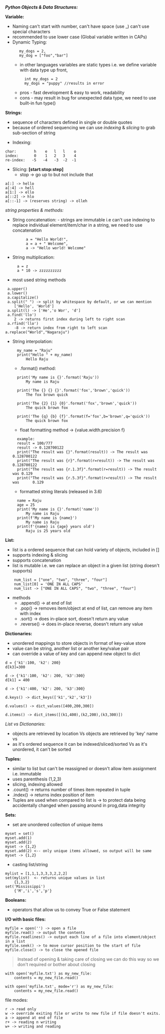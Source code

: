 ***Python Objects & Data Structures:***

**Variable:**
   * Naming 
        can't start with number, 
        can't have space (use _)
        can't use special characters 
   * recommended to use lower case (Global variable written in CAPs)
   * Dynamic Typing:
     >   
            my_dogs = 2,
            my_dog = ["foo","bar"]

        * in other languages variables are static types i.e. we define variable with data type up front,
            >
                int my_dogs = 2
                my_dogs = "puppy" //results in error

        * pros - fast development & easy to work, readability 
        * cons - may result in bug for unexpected data type, we need to use built-in fun type()

**Strings:**

- sequence of characters defined in single or double quotes 
- because of ordered sequencing we can use *indexing* & *slicing* to grab sub-section of string 

* Indexing:
>
    char:        h    e   l   l    o 
    index:       0    1   2   3    4
    re-index:   -5   -4   -3  -2  -1 

* Slicing:  **[start:stop:step]**
    - stop -> go up to but not include that 
> 
    a[:] -> hello
    a[:4] -> hell
    a[1:] -> ello
    a[::2] -> hlo
    a[::-1] -> (reserves string) -> olleh

*string properties & methods:*
 
* String concatenation:
        - strings are immutable i.e can't use indexing to replace individual element/item/char in a string, we need to use concatenation
    >
            a = "Hello World!",
            a = a + " Welcome",
            a -> "Hello world! Welcome"

* String multiplication:
     >
        a = z
        a * 10 -> zzzzzzzzzz

* most used string methods
>
     a.upper() 
     a.lower()
     a.capitalize()
     a.split(" ") -> split by whitespace by default, or we can mention
        ['Hello', 'World']
     a.split(l) -> ['He','o Wor', 'd']
     a.find('llo') 
        2 -> returns first index during left to right scan
     a.rfind('llo') 
        -8 -> return index from right to left scan
    a.replace("World","Nagaraju")

    
* String interpolation:
     >
        my_name = "Raju"
        print("Hello " + my_name)
            Hello Raju

    * .format() method:
    >
        print('My name is {}'.format('Raju'))
            My name is Raju
        
        print('The {} {} {}'.format('fox','brown','quick'))
            The fox brown quick
        
        print('The {2} {1} {0}'.format('fox','brown','quick'))  
            The quick brown fox
        
        print('The {q} {b} {f}'.format(f='fox',b='brown',q='quick'))
            The quick brown fox
    * float formatting method -> {value.width.precision f}
    >
        example:
        result = 100/777
        result -> 0.128700122
        print("The result was {}".format(result)) -> The result was 0.128700122
        print("The result was {r}".format(r=result)) -> The result was 0.128700122
        print("The result was {r.1.3f}".format(r=result)) -> The result was 0.129
        print("The result was {r.5.3f}".format(r=result)) -> The result was      0.129

    * formatted string literals (released in 3.6)
    >
        name = Raju
        age = 25
        print('My name is {}'.format('name'))
            My name is Raju 
        print(f'My name is {name}')
            My name is Raju  
        print(f'{name} is {age} years old')   
            Raju is 25 years old    

**List:**
* list is a ordered sequence that can hold variety of objects, included in []
* supports indexing & slicing
* supports concatenation 
* list is mutable i.e. we can replace an object in a given list (string doesn't supports)
>
        num_list = ["one", "two", "three", "four"]
        num_list[0] = 'ONE IN ALL CAPS'
        num_list -> ["ONE IN ALL CAPS", "two", "three", "four"]
* methods 
    * .append() -> at end of list
    * .pop() -> removes item/object at end of list, can remove any item with index
    * .sort() -> does in-place sort, doesn't return any value
    * .reverse() -> does in-place reverse, doesn't return any value

**Dictionaries:**
* unordered mappings to store objects in format of key-value store
* value can be string, another list or another key/value pair
* can override a value of key and can append new object to dict
>
    d = {'k1':100, 'k2': 200}
    d[k3]=300
    
    d -> {'k1':100, 'k2': 200, 'k3':300}
    d[k1] = 400
    
    d -> {'k1':400, 'k2': 200, 'k3':300}
    
    d.keys() -> dict_keys(['k1','k2','k3'])
    
    d.values() -> dict_values([400,200,300])
    
    d.items() -> dict_items([(k1,400),(k2,200),(k3,300)])

*List vs Dictionaries:*
* objects are retrieved by location Vs objects are retrieved by 'key' name vs 
* as it's ordered sequence it can be indexed/sliced/sorted Vs as it's unordered, it can't be sorted 

**Tuples:**
* similar to list but can't be reassigned or doesn't allow item assignment i.e. immutable 
* uses parenthesis (1,2,3)
* slicing, indexing allowed
* .count() -> returns number of times item repeated in tuple
* .index() -> returns index position of item
* Tuples are used when compared to list is -> to protect data being accidentally changed when passing around in prog,data integrity  

**Sets:**
* set are unordered collection of unique items
>
    myset = set()
    myset.add(1)
    myset.add(2)
    myset -> {1,2}
    myset.add(2) <-- only unique items allowed, so output will be same
    myset -> {1,2}

* casting list/string
> 
    mylist = [1,1,1,3,3,3,2,2,2]
    set(mylist)  <- returns unique values in list
        {1,3,2}
    set('Mississippi')
        {'M','i','s','p'}

**Booleans:**
* operators that allow us to convey True or False statement

**I/O with basic files:**

    myfile = open('') -> open a file
    myfile.read() -> output the contents
    myfile.readlines() -> output each line of a file into element/object in a list
    myfile.seek() -> to move cursor position to the start of file
    myfile.close() -> to close the opened file 

> Instead of opening & taking care of closing we can do this way so we don't required or bother about closing
 
    with open('myfile.txt') as my_new_file:
        contents = my_new_file.read()

    with open('myfile.txt', mode='r') as my_new_file:
        contents = my_new_file.read()

file modes:
>
    r -> read only
    w -> override exiting file or write to new file if file doesn't exits.
    a -> append at end of file
    r+ -> reading n writing 
    w+ -> writing and reading





